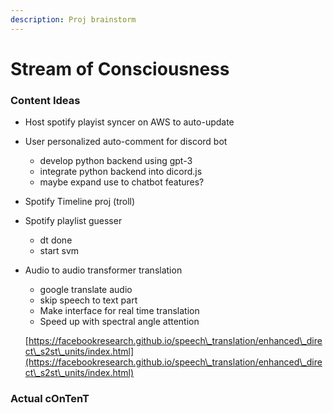 ```yaml
---
description: Proj brainstorm
---
```


# Stream of Consciousness

### Content Ideas

* Host spotify playist syncer on AWS to auto-update
* User personalized auto-comment for discord bot
  * develop python backend using gpt-3
  * integrate python backend into dicord.js
  * maybe expand use to chatbot features?
* Spotify Timeline proj (troll)
* Spotify playlist guesser
  * dt done
  * start svm
*   Audio to audio transformer translation

    * google translate audio
    * skip speech to text part
    * Make interface for real time translation
    * Speed up with spectral angle attention

    [https://facebookresearch.github.io/speech\_translation/enhanced\_direct\_s2st\_units/index.html](https://facebookresearch.github.io/speech\_translation/enhanced\_direct\_s2st\_units/index.html)

### Actual cOnTenT
